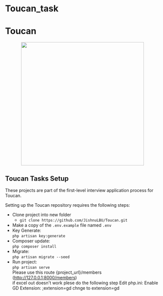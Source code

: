 # Toucan_task
# Toucan
<p align="center"><a href="https://laravel.com" target="_blank"><img src="https://raw.githubusercontent.com/laravel/art/master/logo-lockup/5%20SVG/2%20CMYK/1%20Full%20Color/laravel-logolockup-cmyk-red.svg" width="400"></a></p>

## Toucan Tasks Setup

These projects are part of the first-level interview application process for Toucan.

Setting up the Toucan repository requires the following steps:

- Clone project into new folder
  - `git clone https://github.com/JishnuLBU/Toucan.git`
- Make a copy of the `.env.example` file named `.env` 
- Key Generate:<br/>
 `php artisan key:generate`
- Composer update:<br/>
`php composer install`
- Migrate:<br/>
`php artisan migrate --seed`
- Run project:<br/>
`php artisan serve` <br/>
Please use this route  {project_url}/members (http://127.0.0.1:8000/members) <br/>
if excel out doesn't work plese do the following step Edit php.ini: Enable GD Extension: ;extension=gd chnge to extension=gd

